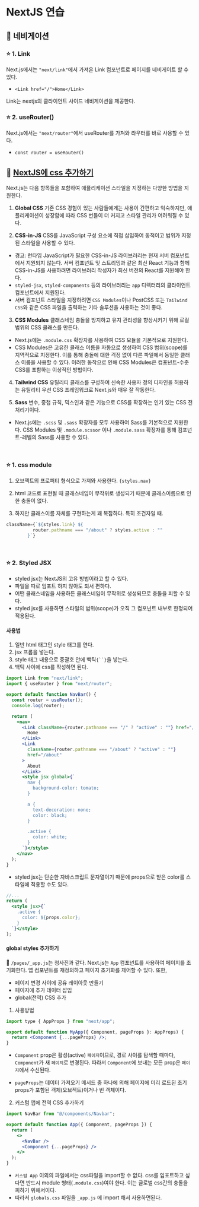# NextJS 연습

## 📝 네비게이션

### ⭐️ 1. Link

Next.js에서는 `"next/link"`에서 가져온 Link 컴포넌트로 페이지를 네비게이트 할 수 있다.

- `<Link href="/">Home</Link>`

Link는 nextjs의 클라이언트 사이드 네비게이션을 제공한다.

### ⭐️ 2. useRouter()

Next.js에서는 `"next/router"`에서 useRouter를 가져와 라우터를 바로 사용할 수 있다.

- `const router = useRouter()`

## 📝 [NextJS에 css 추가하기](https://nextjs.org/docs/app/building-your-application/styling)

Next.js는 다음 항목들을 포함하여 애플리케이션 스타일을 지정하는 다양한 방법을 지원한다.

1. **Global CSS**
   기존 CSS 경험이 있는 사람들에게는 사용이 간편하고 익숙하지만, 애플리케이션이 성장함에 따라 CSS 번들이 더 커지고 스타일 관리가 어려워질 수 있다.

2. **CSS-in-JS**
   CSS를 JavaScript 구성 요소에 직접 삽입하여 동적이고 범위가 지정된 스타일을 사용할 수 있다.

- 경고: 런타임 JavaScript가 필요한 CSS-in-JS 라이브러리는 현재 서버 컴포넌트에서 지원되지 않는다. 서버 컴포넌트 및 스트리밍과 같은 최신 React 기능과 함께 CSS-in-JS를 사용하려면 라이브러리 작성자가 최신 버전의 React를 지원해야 한다.
- `styled-jsx`, `styled-components` 등의 라이브러리는 `app` 디렉터리의 클라이언트 컴포넌트에서 지원된다.
- 서버 컴포넌트 스타일을 지정하려면 `CSS Modules`이나 PostCSS 또는 `Tailwind CSS`와 같은 CSS 파일을 출력하는 기타 솔루션을 사용하는 것이 좋다.

3. **CSS Modules**
   클래스네임 충돌을 방지하고 유지 관리성을 향상시키기 위해 로컬 범위의 CSS 클래스를 만든다.

- Next.js에는 `.module.css` 확장자를 사용하여 CSS 모듈을 기본적으로 지원한다.
- CSS Modules은 고유한 클래스 이름을 자동으로 생성하여 CSS 범위(scope)를 지역적으로 지정한다. 이를 통해 충돌에 대한 걱정 없이 다른 파일에서 동일한 클래스 이름을 사용할 수 있다. 이러한 동작으로 인해 CSS Modules은 컴포넌트-수준 CSS를 포함하는 이상적인 방법이다.

4. **Tailwind CSS**
   유틸리티 클래스를 구성하여 신속한 사용자 정의 디자인을 허용하는 유틸리티 우선 CSS 프레임워크로 Next.js와 매우 잘 작동한다.

5. **Sass**
   변수, 중첩 규칙, 믹스인과 같은 기능으로 CSS를 확장하는 인기 있는 CSS 전처리기이다.

- Next.js에는 `.scss` 및 `.sass` 확장자를 모두 사용하여 Sass를 기본적으로 지원한다. CSS Modules 및 `.module.scssor` 이나 `.module.sass` 확장자를 통해 컴포넌트-레벨의 Sass를 사용할 수 있다.

<br>

### ⭐️ 1. css module

1. 오브젝트의 프로퍼티 형식으로 가져와 사용한다.
   `{styles.nav}`

2. html 코드로 표현될 때 클래스네임이 무작위로 생성되기 때문에 클래스이름으로 인한 충돌이 없다.

3. 하지만 클래스이름 자체를 구현하는게 꽤 복잡하다. 특히 조건자일 때.

```js
className={`${styles.link} ${
          router.pathname === "/about" ? styles.active : ""
        }`}
```

<br>

### ⭐️ 2. Styled JSX

- styled jsx는 NextJS의 고유 방법이라고 할 수 있다.
- 파일을 따로 임포트 하지 않아도 되서 편하다.
- 어떤 클래스네임을 사용하든 클래스네임이 무작위로 생성되므로 충돌을 피할 수 있다.
- styled jsx를 사용하면 스타일의 범위(scope)가 오직 그 컴포넌트 내부로 한정되어 적용된다.

#### 사용법

1. 일반 html 태그인 style 태그를 연다.
2. jsx 프롭을 넣는다.
3. style 태그 내용으로 중괄호 안에 백틱` {``} `을 넣는다.
4. 백틱 사이에 css를 작성하면 된다.

```jsx
import Link from "next/link";
import { useRouter } from "next/router";

export default function NavBar() {
  const router = useRouter();
  console.log(router);

  return (
    <nav>
      <Link className={router.pathname === "/" ? "active" : ""} href="/">
        Home
      </Link>
      <Link
        className={router.pathname === "/about" ? "active" : ""}
        href="/about"
      >
        About
      </Link>
      <style jsx global>{`
        nav {
          background-color: tomato;
        }

        a {
          text-decoration: none;
          color: black;
        }

        .active {
          color: white;
        }
      `}</style>
    </nav>
  );
}
```

- styled jsx는 단순한 자바스크립트 문자열이기 때문에 props으로 받은 color를 스타일에 적용할 수도 있다.

```jsx
//...
return (
  <style jsx>{`
    .active {
      color: ${props.color};
    }
  `}</style>
);
```

#### global styles 추가하기

📍 `/pages/_app.js`는 청사진과 같다.
Next.js는 `App` 컴포넌트를 사용하여 페이지를 초기화한다.
앱 컴포넌트를 재정의하고 페이지 초기화를 제어할 수 있다. 또한,

- 페이지 변경 사이에 공유 레이아웃 만들기
- 페이지에 추가 데이터 삽입
- global(전역) CSS 추가

1. 사용방법

```jsx
import type { AppProps } from "next/app";

export default function MyApp({ Component, pageProps }: AppProps) {
  return <Component {...pageProps} />;
}
```

- `Component` prop은 활성(active) `페이지`이므로, 경로 사이를 탐색할 때마다, `Component`가 새 `페이지`로 변경된다.
  따라서 `Component`에 보내는 모든 prop은 `페이지`에서 수신된다.

- `pageProps`는 데이터 가져오기 메서드 중 하나에 의해 페이지에 미리 로드된 초기 props가 포함된 객체(오브젝트)이거나 빈 객체이다.

2. 커스텀 앱에 전역 CSS 추가하기

```jsx
import NavBar from "@/components/Navbar";

export default function App({ Component, pageProps }) {
  return (
    <>
      <NavBar />
      <Component {...pageProps} />
    </>
  );
}
```

- `커스텀 App` 이외의 파일에서는 css파일을 import할 수 없다. css를 임포트하고 싶다면 반드시 module 형태(`.module.css`)여야 한다. 이는 글로벌 css간의 충돌을 피하기 위해서이다.
- 따라서 `globals.css` 파일을 `_app.js` 에 import 해서 사용하면된다.
